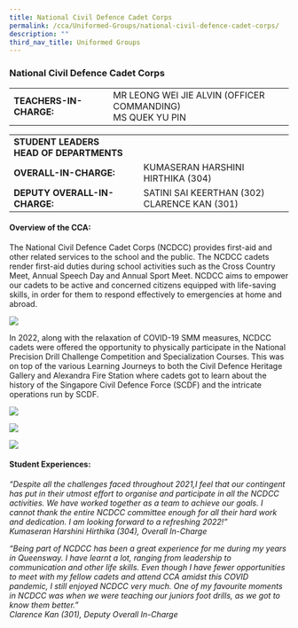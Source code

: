 ```yaml
---
title: National Civil Defence Cadet Corps
permalink: /cca/Uniformed-Groups/national-civil-defence-cadet-corps/
description: ""
third_nav_title: Uniformed Groups
---
```

### National Civil Defence Cadet Corps

|  	|  	|
|---	|---	|
| **TEACHERS-IN-CHARGE:** 	| MR LEONG WEI JIE ALVIN (OFFICER COMMANDING) <BR> MS QUEK YU PIN 	|


|  	|  	|
|---	|---	|
| **STUDENT LEADERS**  <BR> **HEAD OF DEPARTMENTS**	|   	|
| **OVERALL-IN-CHARGE:** 	| KUMASERAN HARSHINI HIRTHIKA (304) 	|
| **DEPUTY OVERALL-IN-CHARGE:** 	| SATINI SAI KEERTHAN (302)<br>CLARENCE KAN (301) 	|

#### Overview of the CCA: 

The National Civil Defence Cadet Corps (NCDCC) provides first-aid and other related services to the school and the public. The NCDCC cadets render first-aid duties during school activities such as the Cross Country Meet, Annual Speech Day and Annual Sport Meet. NCDCC aims to empower our cadets to be active and concerned citizens equipped with life-saving skills, in order for them to respond effectively to emergencies at home and abroad. 

<img src="https://drive.google.com/uc?export=view&id=1JydmNl_Lft_8Xb4to1LzvR_OZbLleHu-">


In 2022, along with the relaxation of COVID-19 SMM measures, NCDCC cadets were offered the opportunity to physically participate in the National Precision Drill Challenge Competition and Specialization Courses. This was on top of the various Learning Journeys to both the Civil Defence Heritage Gallery and Alexandra Fire Station where cadets got to learn about the history of the Singapore Civil Defence Force (SCDF) and the intricate operations run by SCDF.

<img src="https://drive.google.com/uc?export=view&id=1Rl73ltkVKl7fwoyYLyB8jga8ACSDMYo4"><br>

<img src="https://drive.google.com/uc?export=view&id=1hOwXeoPiiURrBCmnIobGQUfRcZY5s4A3"><br>

<img src="https://drive.google.com/uc?export=view&id=1xaEfa5-bXe7flLc1jfprCWB_LnT2E_IL">



#### Student Experiences:

*“Despite all the challenges faced throughout 2021,I feel that our contingent  has put in their utmost effort to organise and participate in all the NCDCC activities. We have worked together as a team to achieve our goals. I cannot thank the entire NCDCC committee enough for all their hard work and dedication. I am looking forward to a refreshing 2022!” 
<br> Kumaseran Harshini Hirthika (304), Overall In-Charge* 

  

*“Being part of NCDCC has been a great experience for me during my years in Queensway. I have learnt a lot, ranging from leadership to communication and other life skills. Even though I have fewer opportunities to meet with my fellow cadets and attend CCA amidst this COVID pandemic, I still enjoyed NCDCC very much. One of my favourite moments in NCDCC was when we were teaching our juniors foot drills, as we got to know them better.” 
<br> Clarence Kan (301), Deputy Overall In-Charge*